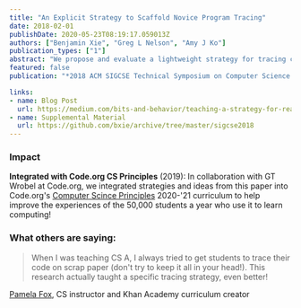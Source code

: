 ```yaml
---
title: "An Explicit Strategy to Scaffold Novice Program Tracing"
date: 2018-02-01
publishDate: 2020-05-23T08:19:17.059013Z
authors: ["Benjamin Xie", "Greg L Nelson", "Amy J Ko"]
publication_types: ["1"]
abstract: "We propose and evaluate a lightweight strategy for tracing code that can be efficiently taught to novice programmers, building off of recent findings on \"sketching\" when tracing. This strategy helps novices apply the syntactic and semantic knowledge they are learning by encouraging line-by-line tracing and providing an external representation of memory for them to update. To evaluate the effect of teaching this strategy, we conducted a block-randomized experiment with 24 novices enrolled in a university-level CS1 course. We spent only 5-10 minutes introducing the strategy to the experimental condition. We then asked both conditions to think-aloud as they predicted the output of short programs. Students using this strategy scored on average 15% higher than students in the control group for the tracing problems used the study (p<0.05). Qualitative analysis of think-aloud and interview data showed that tracing systematically (line-by-line and \"sketching\" intermediate values) led to better performance and that the strategy scaffolded and encouraged systematic tracing. Students who learned the strategy also scored on average 7% higher on the course midterm. These findings suggest that in <1 hour and without computer-based tools, we can improve CS1 students’ tracing abilities by explicitly teaching a strategy."
featured: false
publication: "*2018 ACM SIGCSE Technical Symposium on Computer Science Education*"

links:
- name: Blog Post
  url: https://medium.com/bits-and-behavior/teaching-a-strategy-for-reading-code-fbc9f4044cab
- name: Supplemental Material
  url: https://github.com/bxie/archive/tree/master/sigcse2018
---
```


### Impact
**Integrated with Code.org CS Principles** (2019): In collaboration with GT Wrobel at Code.org, we integrated strategies and ideas from this paper into Code.org's [Computer Scince Principles](https://code.org/educate/csp) 2020-'21 curriculum to help improve the experiences of the 50,000 students a year who use it to learn computing!

### What others are saying:
> When I was teaching CS A, I always tried to get students to trace their code on scrap paper (don't try to keep it all in your head!). This research actually taught a specific tracing strategy, even better!

[Pamela Fox](https://twitter.com/pamelafox/status/1336410035665084416), CS instructor and Khan Academy curriculum creator